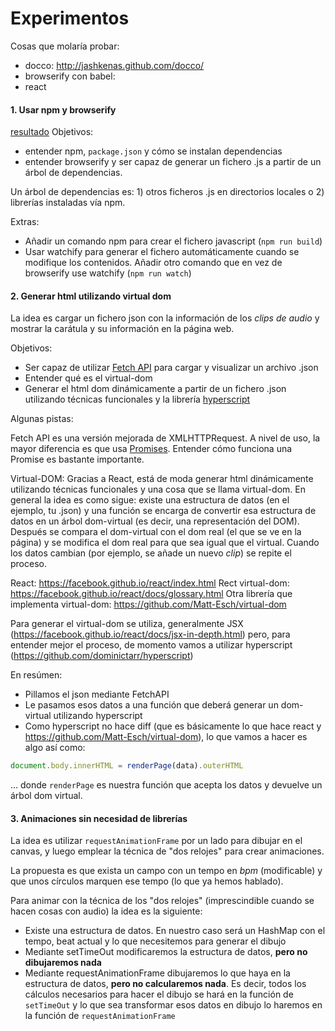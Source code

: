 # Experimentos

Cosas que molaría probar:

- docco: http://jashkenas.github.com/docco/
- browserify con babel:
- react


#### 1. Usar npm y browserify
[resultado](http://mi-mina.github.io/experimento/)
Objetivos:

- entender npm, `package.json` y cómo se instalan dependencias
- entender browserify y ser capaz de generar un fichero .js a partir de un árbol de dependencias.

Un árbol de dependencias es: 1) otros ficheros .js en directorios locales o 2) librerías instaladas vía npm.

Extras:

- Añadir un comando npm para crear el fichero javascript (`npm run build`)
- Usar watchify para generar el fichero automáticamente cuando se modifique los contenidos. Añadir otro comando que en vez de browserify use watchify (`npm run watch`)

#### 2. Generar html utilizando virtual dom

La idea es cargar un fichero json con la información de los _clips de audio_ y mostrar la carátula y su información en la página web.

Objetivos:

 - Ser capaz de utilizar [Fetch API](https://developer.mozilla.org/en/docs/Web/API/Fetch_API) para cargar y visualizar un archivo .json
 - Entender qué es el virtual-dom
 - Generar el html dom dinámicamente a partir de un fichero .json utilizando técnicas funcionales y la librería [hyperscript](https://www.npmjs.com/package/hyperscript)

Algunas pistas:

Fetch API es una versión mejorada de XMLHTTPRequest. A nivel de uso, la mayor diferencia es que usa [Promises](https://developer.mozilla.org/en/docs/Web/JavaScript/Reference/Global_Objects/Promise). Entender cómo funciona una Promise es bastante importante.

Virtual-DOM: Gracias a React, está de moda generar html dinámicamente utilizando técnicas funcionales y una cosa que se llama virtual-dom. En general la idea es como sigue: existe una estructura de datos (en el ejemplo, tu .json) y una función se encarga de convertir esa estructura de datos en un árbol dom-virtual (es decir, una representación del DOM). Después se compara el dom-virtual con el dom real (el que se ve en la página) y se modifica el dom real para que sea igual que el virtual. Cuando los datos cambian (por ejemplo, se añade un nuevo _clip_) se repite el proceso.

React: https://facebook.github.io/react/index.html
Rect virtual-dom: https://facebook.github.io/react/docs/glossary.html
Otra librería que implementa virtual-dom: https://github.com/Matt-Esch/virtual-dom

Para generar el virtual-dom se utiliza, generalmente JSX (https://facebook.github.io/react/docs/jsx-in-depth.html) pero, para entender mejor el proceso, de momento vamos a utilizar hyperscript (https://github.com/dominictarr/hyperscript)

En resúmen:

- Pillamos el json mediante FetchAPI
- Le pasamos esos datos a una función que deberá generar un dom-virtual utilizando hyperscript
- Como hyperscript no hace diff (que es básicamente lo que hace react y https://github.com/Matt-Esch/virtual-dom), lo que vamos a hacer es algo así como:

 
```js
document.body.innerHTML = renderPage(data).outerHTML
```

... donde `renderPage` es nuestra función que acepta los datos y devuelve un árbol dom virtual.



#### 3. Animaciones sin necesidad de librerías

La idea es utilizar `requestAnimationFrame` por un lado para dibujar en el canvas, y luego emplear la técnica de "dos relojes" para crear animaciones.

La propuesta es que exista un campo con un tempo en _bpm_ (modificable) y que unos círculos marquen ese tempo (lo que ya hemos hablado).

Para animar con la técnica de los "dos relojes" (imprescindible cuando se hacen cosas con audio) la idea es la siguiente:

- Existe una estructura de datos. En nuestro caso será un HashMap con el tempo, beat actual y lo que necesitemos para generar el dibujo
- Mediante setTimeOut modificaremos la estructura de datos, __pero no dibujaremos nada__
- Mediante requestAnimationFrame dibujaremos lo que haya en la estructura de datos, __pero no calcularemos nada__. Es decir, todos los cálculos necesarios para hacer el dibujo se hará en la función de `setTimeOut` y lo que sea transformar esos datos en dibujo lo haremos en la función de `requestAnimationFrame`

